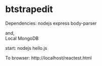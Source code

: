 # btstrapedit
Dependencies:
  nodejs
    express
    body-parser
    
  and,  
  Local MongoDB
 
 start:
 nodejs hello.js
 
 To browser:
 http://localhost/reactest.html
  
